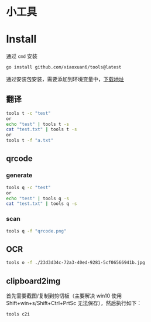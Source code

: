 # 小工具

# Install

通过 `cmd` 安装

```bash
go install github.com/xiaoxuan6/tools@latest
```     

通过安装包安装，需要添加到环境变量中，[下载地址](https://github.com/xiaoxuan6/tools/releases)

## 翻译

```bash
tools t -c "test"
or 
echo "test" | tools t -s
cat "test.txt" | tools t -s
or
tools t -f "a.txt"
```

## qrcode

### generate

```bash
tools q -c "test"
or 
echo "test" | tools q -s
cat "test.txt" | tools q -s
```

### scan

```bash
tools q -f "qrcode.png"
 ```

## OCR

```bash
tools o -f ./23d3d34c-72a3-40ed-9281-5cf06566941b.jpg 
```

## clipboard2img

首先需要截图/复制到剪切板（主要解决 win10 使用 Shift+win+s/Shift+Ctrl+PrtSc 无法保存），然后执行如下：

```bash
tools c2i 
```